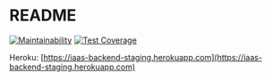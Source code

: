 # README
[![Maintainability](https://api.codeclimate.com/v1/badges/1b4e8b22952f96485111/maintainability)](https://codeclimate.com/github/gr1d99/IAPS-backend/maintainability)
[![Test Coverage](https://api.codeclimate.com/v1/badges/1b4e8b22952f96485111/test_coverage)](https://codeclimate.com/github/gr1d99/IAPS-backend/test_coverage)

Heroku: [https://iaas-backend-staging.herokuapp.com](https://iaas-backend-staging.herokuapp.com)
